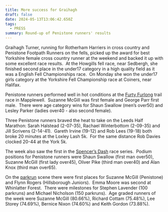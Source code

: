 ```yaml
---
title: More success for Graihagh
draft: false
date: 2024-05-13T13:06:42.650Z
tags:
  - PRESS
summary: Round-up of Penistone runners' results
---
```

Graihagh Turner, running for Rotherham Harriers in cross country and Penistone Footpath Runners on the fells, picked up the award for best Yorkshire female cross country runner at the weekend and backed it up with some excellent race results.  At the Howgills fell race, near Sedbergh, she finished second place in the under17 category in a high quality field as it was a English Fell Championships race.  On Monday she won the under17 girls category at the Yorkshire Fell Championship race at Coiners, near Halifax.

Penistone runners performed well in hot conditions at the [Furty Furlong](https://results.pfrac.co.uk/championship-2024/furty-furlong) trail race in Mapplewell.  Suzanne McGill was first female and George Parr first male.  There were age category wins for Shaun Swallow (men’s over50) and Lesley Parker (ladies over40 - also second female).

Three Penistone runners braved the heat to take on the Leeds Half Marathon: Sarah Halstead (2-07-35), Rachael Winterbottom (2-09-35) and Jill Scrivens (2-14-41).  Gareth Irvine (19-12) and Rob Lees (19-18) both broke 20 minutes at the Loxley Lash 5k.  For the same distance Rob Davies clocked 20-44 at the York 5k.

The week also saw the first in the [Spencer’s Dash](https://results.pfrac.co.uk/championship-2024/spencers-dash-1) race series.  Podium positions for Penistone runners were Shaun Swallow (first man over50), Suzanne McGill (first lady over45), Oliver Pike (third man over40) and Alan Knox (third man over65).

On the [parkrun](https://results.pfrac.co.uk/parkrun-2024/2024-05-11) scene there were first places for Suzanne McGill (Penistone) and Flynn Rogers (Hillsborough Juniors).  Emma Moore was second at Whinlatter Forest.  There were milestones for Stephen Lavender (100 parkruns) and Michael Nicholson (150 parkruns).  Age graded runners of the week were Suzanne McGill (80.66%), Richard Cottam (75.48%), Lee Storey (74.69%), Bernice Nixon (74.60%) and Keith Gordon (73.88%).
